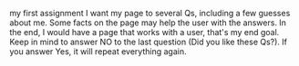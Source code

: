 my first assignment
I want my page to several Qs, including a few guesses about me.
Some facts on the page may help the user with the answers.
In the end, I would have a page that works with a user, that's my end goal.
Keep in mind to answer NO to the last question (Did you like these Qs?).
If you answer Yes, it will repeat everything again. 

